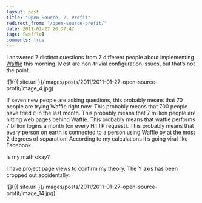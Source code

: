 ```yaml
---
layout: post
title: "Open Source, ?, Profit"
redirect_from: "/open-source-profit/"
date: 2011-01-27 20:37:47
tags: [waffle]
comments: true
---
```

I answered 7 distinct questions from 7 different people about implementing [Waffle](https://github.com/dblock/waffle) this morning. Most are non-trivial configuration issues, but that’s not the point.

![]({{ site.url }}/images/posts/2011/2011-01-27-open-source-profit/image_4.jpg)

If seven new people are asking questions, this probably means that 70 people are trying Waffle right now. This probably means that 700 people have tried it in the last month. This probably means that 7 million people are hitting web pages behind Waffle. This probably means that waffle performs 7 billion logins a month (on every HTTP request). This probably means that every person on earth is connected to a person using Waffle by at the most 2 degrees of separation! According to my calculations it’s going viral like Facebook.

Is my math okay?

I have project page views to confirm my theory. The Y axis has been cropped out accidentally.

![]({{ site.url }}/images/posts/2011/2011-01-27-open-source-profit/image_14.jpg)
